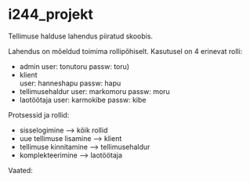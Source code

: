 # i244_projekt

Tellimuse halduse lahendus piiratud skoobis.

Lahendus on mõeldud toimima rollipõhiselt. Kasutusel on 4 erinevat rolli:
 - 	admin
	user: tonutoru
	passw: toru)
 - klient	
	user: hanneshapu
	passw: hapu
 - tellimusehaldur
	user: markomoru
	passw: moru
 - laotöötaja
	user: karmokibe
	passw: kibe

Protsessid ja rollid:
 - sisselogimine --> kõik rollid
 - uue tellimuse lisamine --> klient
 - tellimuse kinnitamine --> tellimusehaldur
 - komplekteerimine --> laotöötaja
 
 Vaated:
 
